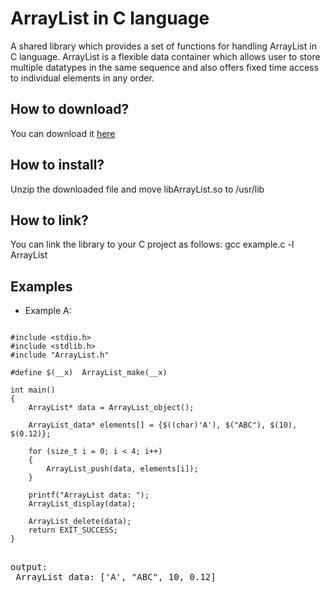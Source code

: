 # ArrayList in C language
A shared library which provides a set of functions for handling ArrayList in C language. ArrayList is a flexible data container which allows user to store multiple datatypes in the same sequence and also offers fixed time access to individual elements in any order.


<h2>How to download?</h2>
You can download it <a href="https://github.com/user-attachments/files/20266766/libArrayList.zip">here</a>

<h2>How to install?</h2>
Unzip the downloaded file and move libArrayList.so to /usr/lib

<h2>How to link?</h2>
You can link the library to your C project as follows: gcc example.c -l ArrayList

<br>
<h2> Examples </h2>

* Example A:

<pre>
<code class="language-c">
#include &lt;stdio.h&gt;
#include &lt;stdlib.h&gt;
#include "ArrayList.h"

#define $(__x)  ArrayList_make(__x)

int main()
{
    ArrayList* data = ArrayList_object();
    
    ArrayList_data* elements[] = {$((char)'A'), $("ABC"), $(10), $(0.12)};

    for (size_t i = 0; i < 4; i++)
    {
        ArrayList_push(data, elements[i]);
    }
    
    printf("ArrayList data: ");
    ArrayList_display(data);

    ArrayList_delete(data);
    return EXIT_SUCCESS;
}
</code>
</pre>

<pre>output: <br> ArrayList data: ['A', "ABC", 10, 0.12] </pre>

